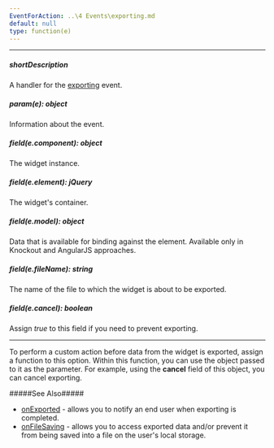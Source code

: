 ```yaml
---
EventForAction: ..\4 Events\exporting.md
default: null
type: function(e)
---
```

---
##### shortDescription
A handler for the [exporting](/api-reference/20%20Data%20Visualization%20Widgets/BaseSparkline/4%20Events/exporting.md '{basewidgetpath}/Events#exporting') event.

##### param(e): object
Information about the event.

##### field(e.component): object
The widget <a href="{basewidgetpath}/Methods/#instance"></a> instance.

##### field(e.element): jQuery
The widget's container.

##### field(e.model): object
Data that is available for binding against the element. Available only in Knockout and AngularJS approaches.

##### field(e.fileName): string
The name of the file to which the widget is about to be exported.

##### field(e.cancel): boolean
Assign <i>true</i> to this field if you need to prevent exporting.

---
To perform a custom action before data from the widget is exported, assign a function to this option. Within this function, you can use the object passed to it as the parameter. For example, using the **cancel** field of this object, you can cancel exporting.

#####See Also#####
- [onExported](/api-reference/20%20Data%20Visualization%20Widgets/BaseSparkline/1%20Configuration/onExported.md '{basewidgetpath}/Configuration#onExported') - allows you to notify an end user when exporting is completed.
- [onFileSaving](/api-reference/20%20Data%20Visualization%20Widgets/BaseSparkline/1%20Configuration/onFileSaving.md '{basewidgetpath}/Configuration#onFileSaving') - allows you to access exported data and/or prevent it from being saved into a file on the user's local storage.